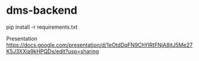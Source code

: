 # dms-backend


pip install -r requirements.txt

Presentation
https://docs.google.com/presentation/d/1eOtdDqFN9ChYIRtFNjA8jtJ5Me27K5J3XXia9kHPQDs/edit?usp=sharing

